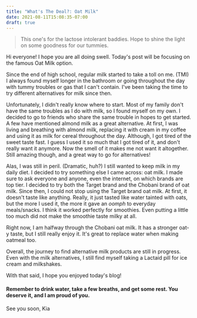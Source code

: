 ```yaml
---
title: "What's The Deal?: Oat Milk"
date: 2021-08-11T15:08:35-07:00
draft: true
---
```

> This one's for the lactose intolerant baddies. Hope to shine the light on some goodness for our tummies.  
  
Hi everyone! I hope you are all doing swell. Today's post will be focusing on the famous Oat Milk option.  
  
Since the end of high school, regular milk started to take a toll on me. (TMI) I always found myself longer in the bathroom or going throughout the day with tummy troubles or gas that I can't contain. I've been taking the time to try different alternatives for milk since then.  
  
Unfortunately, I didn't really know where to start. Most of my family don't have the same troubles as I do with milk, so I found myself on my own. I decided to go to friends who share the same trouble in hopes to get started. A few have mentioned almond milk as a great alternative. At first, I was living and breathing with almond milk, replacing it with cream in my coffee and using it as milk for cereal throughout the day. Although, I got tired of the sweet taste fast. I guess I used it so much that I got tired of it, and don't really want it anymore. Now the smell of it makes me not want it altogether. Still amazing though, and a great way to go for alternatives!  
  
Alas, I was still in peril. (Dramatic, huh?) I still wanted to keep milk in my daily diet. I decided to try something else I came across: oat milk. I made sure to ask everyone and anyone, even the internet, on which brands are top tier. I decided to try both the Target brand and the Chobani brand of oat milk. Since then, I could not stop using the Target brand oat milk. At first, it doesn't taste like anything. Really, it just tasted like water tainted with oats, but the more I used it, the more it gave an *oomph* to everyday meals/snacks. I think it worked perfectly for smoothies. Even putting a little too much did not make the smoothie taste milky at all.  
  
Right now, I am halfway through the Chobani oat milk. It has a stronger oat-y taste, but I still really enjoy it. It's great to replace water when making oatmeal too.  
  
Overall, the journey to find alternative milk products are still in progress. Even with the milk alternatives, I still find myself taking a Lactaid pill for ice cream and milkshakes.  
  
With that said, I hope you enjoyed today's blog!  
  
#### Remember to drink water, take a few breaths, and get some rest. You deserve it, and I am proud of you.  
  
See you soon,
Kia
